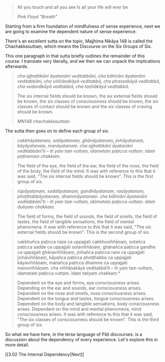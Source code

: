 > All you touch and all you see
> Is all your life will ever be
> 
> *Pink Floyd "Breath"*

Starting from a firm foundation of mindfulness of sense experience, next we are going to examine the dependent nature of sense experience. 

There's an excellent sutta on the topic, Majjhima Nikāya 148 is called the Chachakkasuttaṃ, which means the Discourse on the Six Groups of Six.

This one paragraph in that sutta briefly outlines the remainder of this course. I translate very literally, and we then we can unpack the implications afterwards. 
 
> *cha ajjhattikāni āyatanāni veditabbāni, cha bāhirāni āyatanāni veditabbāni, cha viññāṇakāyā veditabbā, cha phassakāyā veditabbā, cha vedanākāyā veditabbā, cha taṇhākāyā veditabbā.*  
> 
> The six internal fields should be known, the six external fields should be known, the six classes of consciousness should be known, the six classes of contact should be known and the six classes of craving should be known. 
> 
> *MN148 chachakkasuttaṃ*

The sutta then goes on to define each group of six. 

> *cakkhāyatanaṃ, sotāyatanaṃ, ghānāyatanaṃ, jivhāyatanaṃ, kāyāyatanaṃ, manāyatanaṃ. cha ajjhattikāni āyatanāni veditabbānī’ti – iti yaṃ taṃ vuttaṃ, idametaṃ paṭicca vuttaṃ. idaṃ paṭhamaṃ chakkaṃ.*
> 
> The field of the eye, the field of the ear, the field of the nose, the field of the body, the field of the mind. It was with reference to this that it was said, "The six internal fields should be known". This is the first group of six. 

> *rūpāyatanaṃ, saddāyatanaṃ, gandhāyatanaṃ, rasāyatanaṃ, phoṭṭhabbāyatanaṃ, dhammāyatanaṃ. cha bāhirāni āyatanāni veditabbānī’ti – iti yaṃ taṃ vuttaṃ, idametaṃ paṭicca vuttaṃ. idaṃ dutiyaṃ chakkaṃ.*
> 
> The field of forms, the field of sounds, the field of smells, the field of tastes, the field of tangible sensations, the field of mental phenomena. It was with reference to this that it was said, "The six external fields should be known". This is the second group of six. 

> cakkhuñca paṭicca rūpe ca uppajjati cakkhuviññāṇaṃ, sotañca paṭicca sadde ca uppajjati sotaviññāṇaṃ, ghānañca paṭicca gandhe ca uppajjati ghānaviññāṇaṃ, jivhañca paṭicca rase ca uppajjati jivhāviññāṇaṃ, kāyañca paṭicca phoṭṭhabbe ca uppajjati kāyaviññāṇaṃ, manañca paṭicca dhamme ca uppajjati manoviññāṇaṃ. cha viññāṇakāyā veditabbā’ti – iti yaṃ taṃ vuttaṃ, idametaṃ paṭicca vuttaṃ. idaṃ tatiyaṃ chakkaṃ.*
> 
> Dependent on the eye and forms, eye consciousness arises. Depending on the ear and sounds, ear consciousness arises. Dependent on the nose and smells, nose consciousness arises. Dependent on the tongue and tastes, tongue consciousness arises. Dependent on the body and tangible sensations, body consciousness arises. Dependent on the mind and mental phenomena, mind consciousness arises. It was with reference to this that it was said, "The six classes of consciousness should be known". This is the third group of six. 

So what we have here, in the terse language of Pāḷi discourses. is a discussion about the dependency of every experience. Let's explore this in more detail. 

[[3.02 The Internal Dependency|Next]]







 








 




 


 
  
